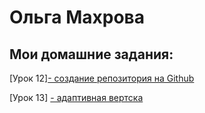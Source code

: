 

# Ольга Махрова
## Мои домашние задания:


[Урок 12][- создание репозитория на Github](https://github.com/OlgaMakhrova/OlgaMakhrova.github.io/ "создание репозитория на Github")


[Урок 13] [- адаптивная вертска](https://github.com/OlgaMakhrova/OlgaMakhrova.github.io/ "адаптивная верстка") 
